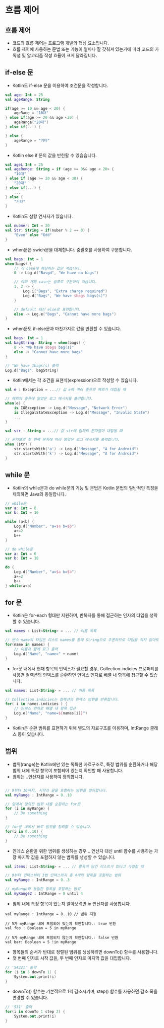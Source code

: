 # 흐름 제어
## 흐름 제어
* 코드의 흐름 제어는 프로그램 개발의 핵심 요소입니다.
* 흐름 제어에 사용하는 문법 또는 기능이 얼마나 잘 갖춰져 있는가에 따라 코드의 가독성 및 알고리즘 작성 효율이 크게 달라집니다.
## if-else 문
* Kotlin도 if-else 문을 이용하여 조건문을 작성합니다.
```kotlin
val age: Int = 25
val ageRange: String

if(age >= 10 && age < 20) {
    ageRang = "10대"
} else if(age >= 20 && age <30) {
    ageRange("20대")
} else if(...) {

} else {
    ageRange = "기타"
}
```
* Kotlin else if 문의 값을 반한활 수 있습습니다.
```kotlin
val ageL Int = 25
val ageRenge: String = if (age >= 0&& age < 20> {
    "10대"
} else if (age >= 20 && age < 30) {
    "20대"
} else if(...) {
    ...
} else {
    "기타"
}
```
* Kotlin도 삼항 연사자가 있습니다.
```kotlin
val nubmer: Int = 20
val Str: String = if(nuber % 2 == 0) {
    "Even" else "Odd"
}
```
* when문은 swich문을 대체합니다. 중괄호를 사용하여 구분합니다.
```kotlin
val bags: Int = 1
when(bags) {
    // 각 case에 해당하는 값만 적습니다.
    0 -> Log.d("Basgd", "We have no bags")

    // 여러 개의 case는 쉼표로 구분하여 적습니다.
    1, 2 -> {
        Log.i("Bags", "Extra charge required")
        Log.d("Bags", "We have $bags bags(s)")
    }

    // default 대신 else로 표현합니다.
    else -> Log.e("Bags", "Cannot have more bags")
}
```
* when문도 if-else문과 마찬가지로 값을 반환할 수 있습니다.
```kotlin
val bags: Int = 1
val bagString: String = when(bags) {
    0 -> "We have $bags bag(s)"
    else -> "Cannot have more bags"
}

// "We have 1bags(s) 출력
Log.d("Bags", bagString)
```
* Kotlin에서는 각 조건을 표현식(expression)으로 작성할 수 있습니다.
```kotlin
val e : Exception = ...// 값 e에 여러 종류의 예외가 대입될 때

// 예외의 종류에 알맞은 로그 메시지를 출려합니다.
when(e) {
    is IOException -> Log.d("Message", "Network Error")
    is IllegalStateException -> Log.d("Message", "Invalid State")
    ...
}

val str : String = ...// 값 str에 임의의 문자열이 대입될 때

// 문자열의 첫 번째 문자에 따라 알맞은 로그 메시지를 출력합니다.
when (str) {
    str.startsWith('a') -> Log.d("Message", "A for Android")
    str.startsWith('k') -> Log.d("Message", "A for Android")
}
```
## while 문
* Kotlin의 while문과 do while문의 기능 및 문법은 Kotlin 문법의 일반적인 특징을 제외하면 Java와 동일합니다.
```kotlin
// while문
var a: Int = 0
var b: Int = 10

while (a<b) {
    Log.d("Number", "a=$a b=$b")
    a+=2
    b++
}

// do while문
var a: Int = 0
var b: Int = 10

do {
    Log.d("Number", "a=$a b=$b")
    a+=2
    b++
} while(a<b)
```
## for 문
* Kotlin은 for-each 형태만 지원하며, 반복자를 통해 접근하는 인자의 타입을 생략할 수 있습니다.
```kotlin
val names : List<String> = ... // 이름 목록

// 변수 name의 타입은 리스트 names를 통해 String으로 추론하므로 타입을 적지 않아도 됩니다.
for(name in names) {
    // 이름과 함께 로그 출력
    Log.d("Name", "name=" + name)
}
```
* for문 내에서 현재 항목의 인덱스가 필요할 경우, Collection.indicies 프로퍼티를 사용면 컬렉션의 인덱스를 순환하면 인덱스 인자로 배열 내 항목에 접근할 수 있습니다.
```kotlin
val names: List<String> = ... // 이름 목록

// Collection.indicies는 컬렉션의 인덱스 범위를 반환합니다.
for( i in names.indicies ) {
    // 인덱스 인자로 배열 내 항목 접근
    Log.e("Name", "name=${names[i]}")
}
```
* Kotlin은 순환 범위를 표현하기 위해 별도의 자료구조를 이용하며, IntRange 클래스 등이 있습니다.
## 범위
* 범위(range)는 Kotlin에만 있는 독특한 자료구조로, 특정 범위를 순환하거나 해당 범위 내에 특정 항목이 포함되어 있는지 확인할 때 사용합니다. 
* 범위는 ..연산자를 사용하여 정의합니다.
~~~kotlin

// 0부터 10까지, 시작과 끝을 포함하는 범위를 정의합니다.
val myRange : IntRange = 0..10

// 앞에서 정의한 범위 내를 순환하는 for문
for (i in myRange) {
    // Do something
}

// for문 내에서 바로 범위를 정의할 수 있습니다.
for(i in 0..10) {
    // Do something
}
~~~
* 인데스 순환을 위한 범위를 생성하는 경우 .. 연산자 대신 until 함수를 사용하는 가장 마지막 값을 포함하지 않는 범위를 생성할 수 있습니다.
~~~kotlin
val items: List<String> = ... // 항목이 담긴 리스트가 있다고 가정할 때

// 0부터 인덱스부터 3번 인덱스까지 총 4개의 항목을 포함하는 범위
val myRange : IntRange = 0..3

// myRange와 동일한 항목을 포함하는 범위
val myRange2 : IntRange = 0 until 4
~~~
* 범위 내에 특정 항목이 있는지 알아보려면 in 연산자를 사용합니다.
~~~
val myRange : IntRange = 0..10 // 범위 지정

// 5가 myRange 내에 포함되어 있는지 확인합니다.: true 반환
val foo : Boolean = 5 in myRange

// 5가 myRange 내에 포함되지 않는지 확인합니다.: false 반환
val bar: Boolean = 5 !in myRange
~~~
* 항목들의 순서가 반대로 정렬된 범위를 생성하려면 downTo() 함수를 사용합니다.
* 첫 번쨰 인자로 시작 값을, 두 번째 인자로 마지막 값을 대입합니다.
~~~kotlin
// '54321' 출력
for (i in 5 downTo 1) {
    System.out.print(i)
}
~~~
* downTo() 함수는 기본적으로 1씩 감소시키며, step() 함수를 사용하면 감소 폭을 변경할 수 있습니다.
~~~kotlin
// '531' 출력
for(i in downTo 1 step 2) {
    System.out.print(i)
}
~~~